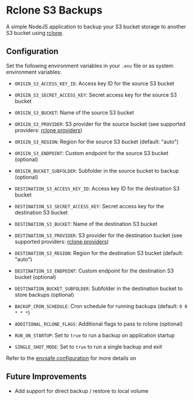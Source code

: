 # Rclone S3 Backups

A simple NodeJS application to backup your S3 bucket storage to another S3 bucket using [rclone](https://rclone.org/).

## Configuration

Set the following environment variables in your `.env` file or as system environment variables:

- `ORIGIN_S3_ACCESS_KEY_ID`: Access key ID for the source S3 bucket
- `ORIGIN_S3_SECRET_ACCESS_KEY`: Secret access key for the source S3 bucket
- `ORIGIN_S3_BUCKET`: Name of the source S3 bucket
- `ORIGIN_S3_PROVIDER`: S3 provider for the source bucket (see supported providers: [rclone providers](https://rclone.org/#providers))
- `ORIGIN_S3_REGION`: Region for the source S3 bucket (default: "auto")
- `ORIGIN_S3_ENDPOINT`: Custom endpoint for the source S3 bucket (optional)
- `ORIGIN_BUCKET_SUBFOLDER`: Subfolder in the source bucket to backup (optional)

- `DESTINATION_S3_ACCESS_KEY_ID`: Access key ID for the destination S3 bucket
- `DESTINATION_S3_SECRET_ACCESS_KEY`: Secret access key for the destination S3 bucket
- `DESTINATION_S3_BUCKET`: Name of the destination S3 bucket
- `DESTINATION_S3_PROVIDER`: S3 provider for the destination bucket (see supported providers: [rclone providers](https://rclone.org/#providers))
- `DESTINATION_S3_REGION`: Region for the destination S3 bucket (default: "auto")
- `DESTINATION_S3_ENDPOINT`: Custom endpoint for the destination S3 bucket (optional)
- `DESTINATION_BUCKET_SUBFOLDER`: Subfolder in the destination bucket to store backups (optional)

- `BACKUP_CRON_SCHEDULE`: Cron schedule for running backups (default: `0 0 * * *`)
- `ADDITIONAL_RCLONE_FLAGS`: Additional flags to pass to rclone (optional)
- `RUN_ON_STARTUP`: Set to `true` to run a backup on application startup
- `SINGLE_SHOT_MODE`: Set to `true` to run a single backup and exit

Refer to the [envsafe configuration](src/env.ts) for more details on

## Future Improvements

- Add support for direct backup / restore to local volume
